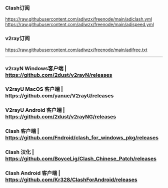 ### Clash订阅
https://raw.githubusercontent.com/adiwzx/freenode/main/adiclash.yml
https://raw.githubusercontent.com/adiwzx/freenode/main/adispeed.yml

### v2ray订阅
https://raw.githubusercontent.com/adiwzx/freenode/main/adifree.txt


___________________________________________________________________

### v2rayN Windows客户端 | https://github.com/2dust/v2rayN/releases
### V2rayU MacOS 客户端 | https://github.com/yanue/V2rayU/releases
### V2rayU Android 客户端 | https://github.com/2dust/v2rayNG/releases

### Clash 客户端 | https://github.com/Fndroid/clash_for_windows_pkg/releases
### Clash 汉化 | https://github.com/BoyceLig/Clash_Chinese_Patch/releases
### Clash Android 客户端 | https://github.com/Kr328/ClashForAndroid/releases
